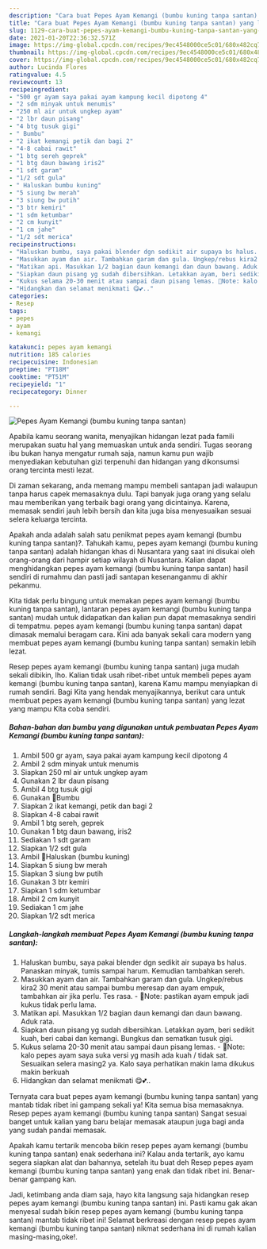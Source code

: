 ```yaml
---
description: "Cara buat Pepes Ayam Kemangi (bumbu kuning tanpa santan) yang lezat dan Mudah Dibuat"
title: "Cara buat Pepes Ayam Kemangi (bumbu kuning tanpa santan) yang lezat dan Mudah Dibuat"
slug: 1129-cara-buat-pepes-ayam-kemangi-bumbu-kuning-tanpa-santan-yang-lezat-dan-mudah-dibuat
date: 2021-01-20T22:36:32.571Z
image: https://img-global.cpcdn.com/recipes/9ec4548000ce5c01/680x482cq70/pepes-ayam-kemangi-bumbu-kuning-tanpa-santan-foto-resep-utama.jpg
thumbnail: https://img-global.cpcdn.com/recipes/9ec4548000ce5c01/680x482cq70/pepes-ayam-kemangi-bumbu-kuning-tanpa-santan-foto-resep-utama.jpg
cover: https://img-global.cpcdn.com/recipes/9ec4548000ce5c01/680x482cq70/pepes-ayam-kemangi-bumbu-kuning-tanpa-santan-foto-resep-utama.jpg
author: Lucinda Flores
ratingvalue: 4.5
reviewcount: 13
recipeingredient:
- "500 gr ayam saya pakai ayam kampung kecil dipotong 4"
- "2 sdm minyak untuk menumis"
- "250 ml air untuk ungkep ayam"
- "2 lbr daun pisang"
- "4 btg tusuk gigi"
- " Bumbu"
- "2 ikat kemangi petik dan bagi 2"
- "4-8 cabai rawit"
- "1 btg sereh geprek"
- "1 btg daun bawang iris2"
- "1 sdt garam"
- "1/2 sdt gula"
- " Haluskan bumbu kuning"
- "5 siung bw merah"
- "3 siung bw putih"
- "3 btr kemiri"
- "1 sdm ketumbar"
- "2 cm kunyit"
- "1 cm jahe"
- "1/2 sdt merica"
recipeinstructions:
- "Haluskan bumbu, saya pakai blender dgn sedikit air supaya bs halus. Panaskan minyak, tumis sampai harum. Kemudian tambahkan sereh."
- "Masukkan ayam dan air. Tambahkan garam dan gula. Ungkep/rebus kira2 30 menit atau sampai bumbu meresap dan ayam empuk, tambahkan air jika perlu. Tes rasa. 🔅Note: pastikan ayam empuk jadi kukus tidak perlu lama."
- "Matikan api. Masukkan 1/2 bagian daun kemangi dan daun bawang. Aduk rata."
- "Siapkan daun pisang yg sudah dibersihkan. Letakkan ayam, beri sedikit kuah, beri cabai dan kemangi. Bungkus dan sematkan tusuk gigi."
- "Kukus selama 20-30 menit atau sampai daun pisang lemas. 🔅Note: kalo pepes ayam saya suka versi yg masih ada kuah / tidak sat. Sesuaikan selera masing2 ya. Kalo saya perhatikan makin lama dikukus makin berkuah"
- "Hidangkan dan selamat menikmati 😋💕.."
categories:
- Resep
tags:
- pepes
- ayam
- kemangi

katakunci: pepes ayam kemangi 
nutrition: 185 calories
recipecuisine: Indonesian
preptime: "PT18M"
cooktime: "PT51M"
recipeyield: "1"
recipecategory: Dinner

---
```



![Pepes Ayam Kemangi (bumbu kuning tanpa santan)](https://img-global.cpcdn.com/recipes/9ec4548000ce5c01/680x482cq70/pepes-ayam-kemangi-bumbu-kuning-tanpa-santan-foto-resep-utama.jpg)

Apabila kamu seorang wanita, menyajikan hidangan lezat pada famili merupakan suatu hal yang memuaskan untuk anda sendiri. Tugas seorang ibu bukan hanya mengatur rumah saja, namun kamu pun wajib menyediakan kebutuhan gizi terpenuhi dan hidangan yang dikonsumsi orang tercinta mesti lezat.

Di zaman  sekarang, anda memang mampu membeli santapan jadi walaupun tanpa harus capek memasaknya dulu. Tapi banyak juga orang yang selalu mau memberikan yang terbaik bagi orang yang dicintainya. Karena, memasak sendiri jauh lebih bersih dan kita juga bisa menyesuaikan sesuai selera keluarga tercinta. 



Apakah anda adalah salah satu penikmat pepes ayam kemangi (bumbu kuning tanpa santan)?. Tahukah kamu, pepes ayam kemangi (bumbu kuning tanpa santan) adalah hidangan khas di Nusantara yang saat ini disukai oleh orang-orang dari hampir setiap wilayah di Nusantara. Kalian dapat menghidangkan pepes ayam kemangi (bumbu kuning tanpa santan) hasil sendiri di rumahmu dan pasti jadi santapan kesenanganmu di akhir pekanmu.

Kita tidak perlu bingung untuk memakan pepes ayam kemangi (bumbu kuning tanpa santan), lantaran pepes ayam kemangi (bumbu kuning tanpa santan) mudah untuk didapatkan dan kalian pun dapat memasaknya sendiri di tempatmu. pepes ayam kemangi (bumbu kuning tanpa santan) dapat dimasak memalui beragam cara. Kini ada banyak sekali cara modern yang membuat pepes ayam kemangi (bumbu kuning tanpa santan) semakin lebih lezat.

Resep pepes ayam kemangi (bumbu kuning tanpa santan) juga mudah sekali dibikin, lho. Kalian tidak usah ribet-ribet untuk membeli pepes ayam kemangi (bumbu kuning tanpa santan), karena Kamu mampu menyiapkan di rumah sendiri. Bagi Kita yang hendak menyajikannya, berikut cara untuk membuat pepes ayam kemangi (bumbu kuning tanpa santan) yang lezat yang mampu Kita coba sendiri.

<!--inarticleads1-->

##### Bahan-bahan dan bumbu yang digunakan untuk pembuatan Pepes Ayam Kemangi (bumbu kuning tanpa santan):

1. Ambil 500 gr ayam, saya pakai ayam kampung kecil dipotong 4
1. Ambil 2 sdm minyak untuk menumis
1. Siapkan 250 ml air untuk ungkep ayam
1. Gunakan 2 lbr daun pisang
1. Ambil 4 btg tusuk gigi
1. Gunakan  🔅Bumbu
1. Siapkan 2 ikat kemangi, petik dan bagi 2
1. Siapkan 4-8 cabai rawit
1. Ambil 1 btg sereh, geprek
1. Gunakan 1 btg daun bawang, iris2
1. Sediakan 1 sdt garam
1. Siapkan 1/2 sdt gula
1. Ambil  🔅Haluskan (bumbu kuning)
1. Siapkan 5 siung bw merah
1. Siapkan 3 siung bw putih
1. Gunakan 3 btr kemiri
1. Siapkan 1 sdm ketumbar
1. Ambil 2 cm kunyit
1. Sediakan 1 cm jahe
1. Siapkan 1/2 sdt merica




<!--inarticleads2-->

##### Langkah-langkah membuat Pepes Ayam Kemangi (bumbu kuning tanpa santan):

1. Haluskan bumbu, saya pakai blender dgn sedikit air supaya bs halus. Panaskan minyak, tumis sampai harum. Kemudian tambahkan sereh.
1. Masukkan ayam dan air. Tambahkan garam dan gula. Ungkep/rebus kira2 30 menit atau sampai bumbu meresap dan ayam empuk, tambahkan air jika perlu. Tes rasa. - 🔅Note: pastikan ayam empuk jadi kukus tidak perlu lama.
1. Matikan api. Masukkan 1/2 bagian daun kemangi dan daun bawang. Aduk rata.
1. Siapkan daun pisang yg sudah dibersihkan. Letakkan ayam, beri sedikit kuah, beri cabai dan kemangi. Bungkus dan sematkan tusuk gigi.
1. Kukus selama 20-30 menit atau sampai daun pisang lemas. - 🔅Note: kalo pepes ayam saya suka versi yg masih ada kuah / tidak sat. Sesuaikan selera masing2 ya. Kalo saya perhatikan makin lama dikukus makin berkuah
1. Hidangkan dan selamat menikmati 😋💕..




Ternyata cara buat pepes ayam kemangi (bumbu kuning tanpa santan) yang mantab tidak ribet ini gampang sekali ya! Kita semua bisa memasaknya. Resep pepes ayam kemangi (bumbu kuning tanpa santan) Sangat sesuai banget untuk kalian yang baru belajar memasak ataupun juga bagi anda yang sudah pandai memasak.

Apakah kamu tertarik mencoba bikin resep pepes ayam kemangi (bumbu kuning tanpa santan) enak sederhana ini? Kalau anda tertarik, ayo kamu segera siapkan alat dan bahannya, setelah itu buat deh Resep pepes ayam kemangi (bumbu kuning tanpa santan) yang enak dan tidak ribet ini. Benar-benar gampang kan. 

Jadi, ketimbang anda diam saja, hayo kita langsung saja hidangkan resep pepes ayam kemangi (bumbu kuning tanpa santan) ini. Pasti kamu gak akan menyesal sudah bikin resep pepes ayam kemangi (bumbu kuning tanpa santan) mantab tidak ribet ini! Selamat berkreasi dengan resep pepes ayam kemangi (bumbu kuning tanpa santan) nikmat sederhana ini di rumah kalian masing-masing,oke!.

